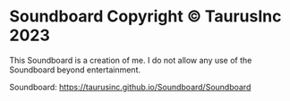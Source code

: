 # Soundboard Copyright © TaurusInc 2023

This Soundboard is a creation of me. 
I do not allow any use of the Soundboard beyond entertainment. 

Soundboard: https://taurusinc.github.io/Soundboard/Soundboard
